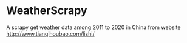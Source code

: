 # WeatherScrapy
A scrapy get weather data among 2011 to 2020 in China from website http://www.tianqihoubao.com/lishi/
